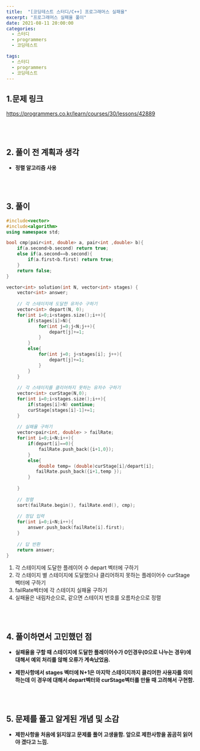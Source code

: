 ```yaml
---
title:  "[코딩테스트 스터디/C++] 프로그래머스 실패율"
excerpt: "프로그래머스 실패율 풀이"
date: 2021-08-11 20:00:00
categories:
  - 스터디
  - programmers
  - 코딩테스트

tags:
  - 스터디
  - programmers
  - 코딩테스트
---
```


## 1.문제 링크

https://programmers.co.kr/learn/courses/30/lessons/42889

<br>
<br>

## 2. 풀이 전 계획과 생각

- **정렬 알고리즘 사용**


<br>
<br>

## 3. 풀이

```cpp
#include<vector>
#include<algorithm>
using namespace std;

bool cmp(pair<int, double> a, pair<int ,double> b){
    if(a.second>b.second) return true;
    else if(a.second==b.second){
        if(a.first<b.first) return true;
    }
    return false;
}

vector<int> solution(int N, vector<int> stages) {
    vector<int> answer;
    
    // 각 스테이지에 도달한 유저수 구하기  
    vector<int> depart(N, 0);
    for(int i=0;i<stages.size();i++){
        if(stages[i]>N){
            for(int j=0;j<N;j++){
                depart[j]+=1;
            }
        }
        else{
            for(int j=0; j<stages[i]; j++){
                depart[j]+=1;
            }
        }
    }
    
    // 각 스테이지를 클리어하지 못하는 유저수 구하기  
    vector<int> curStage(N,0);
    for(int i=0;i<stages.size();i++){
        if(stages[i]>N) continue;
        curStage[stages[i]-1]+=1;
    }
    
    // 실패율 구하기  
    vector<pair<int, double> > failRate;
    for(int i=0;i<N;i++){
        if(depart[i]==0){
            failRate.push_back({i+1,0});
        }
        else{
            double temp= (double)curStage[i]/depart[i]; 
           failRate.push_back({i+1,temp }); 
        }
        
    }
    
    // 정렬  
    sort(failRate.begin(), failRate.end(), cmp);
    
    // 정답 입력  
    for(int i=0;i<N;i++){
        answer.push_back(failRate[i].first);
    }
    
    // 답 반환  
    return answer;
}
```

1. 각 스테이지에 도달한 플레이어 수 depart 벡터에 구하기
2. 각 스테이지 별 스테이지에 도달했으나 클리어하지 못하는 플레이어수 curStage 벡터에 구하기
3. failRate벡터에 각 스테이지 실패율 구하기
4. 실패율은 내림차순으로, 같으면 스테이지 번호를 오름차순으로 정렬

<br>
<br>

## 4. 풀이하면서 고민했던 점

- **실패율을 구할 때 스테이지에 도달한 플레이어수가 0인경우(0으로 나누는 경우)에 대해서 예외 처리를 않해 오류가 계속났었음.**

- **제한사항에서 stages 벡터에 N+1은 마지막 스테이지까지 클리어한 사용자를 의미하는데 이 경우에 대해서 depart벡터와 curStage벡터를 만들 때 고려해서 구현함.**

<br>
<br>

## 5. 문제를 풀고 알게된 개념 및 소감
- **제한사항을 처음에 읽지않고 문제를 풀어 고생을함. 앞으로 제한사항을 꼼곰히 읽어야 겠다고 느낌.**